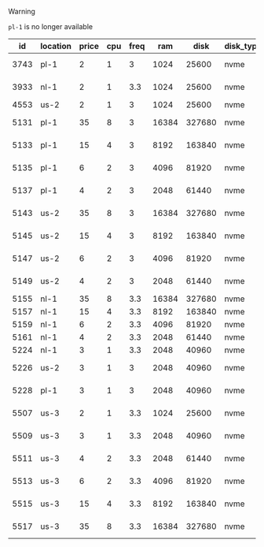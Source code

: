 > [!WARNING]  
> `pl-1` is no longer available

| id   | location | price | cpu | freq | ram   | disk   | disk\_type | bandwidth | description\_short | tags                       |
| ---- | -------- | ----- | --- | ---- | ----- | ------ | ---------- | --------- | ------------------ | -------------------------- |
| 3743 | pl-1     | 2     | 1   | 3    | 1024  | 25600  | nvme       | 100       | Hostman PL 25      | cp, discount\_euro         |
| 3933 | nl-1     | 2     | 1   | 3.3  | 1024  | 25600  | nvme       | 200       | Hostman N 25       | cp, nl\_base, nl\_nvme\_hm |
| 4553 | us-2     | 2     | 1   | 3    | 1024  | 25600  | nvme       | 200       | Hostman NYC 25     | cp, nyc\_nvme              |
| 5131 | pl-1     | 35    | 8   | 3    | 16384 | 327680 | nvme       | 100       | Hostman PL 320/2   | cp, discount\_euro         |
| 5133 | pl-1     | 15    | 4   | 3    | 8192  | 163840 | nvme       | 100       | Hostman PL 160/2   | cp, discount\_euro         |
| 5135 | pl-1     | 6     | 2   | 3    | 4096  | 81920  | nvme       | 100       | Hostman PL 80/2    | cp, discount\_euro         |
| 5137 | pl-1     | 4     | 2   | 3    | 2048  | 61440  | nvme       | 100       | Hostman PL 60/2    | cp, discount\_euro         |
| 5143 | us-2     | 35    | 8   | 3    | 16384 | 327680 | nvme       | 200       | Hostman NYC 320/2  | cp, nyc\_nvme              |
| 5145 | us-2     | 15    | 4   | 3    | 8192  | 163840 | nvme       | 200       | Hostman NYC 160/2  | cp, nyc\_nvme              |
| 5147 | us-2     | 6     | 2   | 3    | 4096  | 81920  | nvme       | 200       | Hostman NYC 80/2   | cp, nyc\_nvme              |
| 5149 | us-2     | 4     | 2   | 3    | 2048  | 61440  | nvme       | 200       | Hostman NYC 60/2   | cp, nyc\_nvme              |
| 5155 | nl-1     | 35    | 8   | 3.3  | 16384 | 327680 | nvme       | 200       | Hostman N 320/2    | cp, nl\_base               |
| 5157 | nl-1     | 15    | 4   | 3.3  | 8192  | 163840 | nvme       | 200       | Hostman N 160/2    | cp, nl\_base               |
| 5159 | nl-1     | 6     | 2   | 3.3  | 4096  | 81920  | nvme       | 200       | Hostman N 80/2     | cp, nl\_base               |
| 5161 | nl-1     | 4     | 2   | 3.3  | 2048  | 61440  | nvme       | 200       | Hostman N 60/2     | cp, nl\_base               |
| 5224 | nl-1     | 3     | 1   | 3.3  | 2048  | 40960  | nvme       | 200       | Hostman N 40/2     | cp, nl\_base               |
| 5226 | us-2     | 3     | 1   | 3    | 2048  | 40960  | nvme       | 200       | Hostman NYC 40/2   | cp, nyc\_nvme              |
| 5228 | pl-1     | 3     | 1   | 3    | 2048  | 40960  | nvme       | 100       | Hostman PL 40/2    | cp, discount\_euro         |
| 5507 | us-3     | 2     | 1   | 3.3  | 1024  | 25600  | nvme       | 200       | Hostman SJC 25     | cp, sjc\_nvme\_hm          |
| 5509 | us-3     | 3     | 1   | 3.3  | 2048  | 40960  | nvme       | 200       | Hostman SJC 40     | cp, sjc\_nvme\_hm          |
| 5511 | us-3     | 4     | 2   | 3.3  | 2048  | 61440  | nvme       | 200       | Hostman SJC 60     | cp, sjc\_nvme\_hm          |
| 5513 | us-3     | 6     | 2   | 3.3  | 4096  | 81920  | nvme       | 200       | Hostman SJC 80     | cp, sjc\_nvme\_hm          |
| 5515 | us-3     | 15    | 4   | 3.3  | 8192  | 163840 | nvme       | 200       | Hostman SJC 160    | cp, sjc\_nvme\_hm          |
| 5517 | us-3     | 35    | 8   | 3.3  | 16384 | 327680 | nvme       | 200       | Hostman SJC 320    | cp, sjc\_nvme\_hm          |

